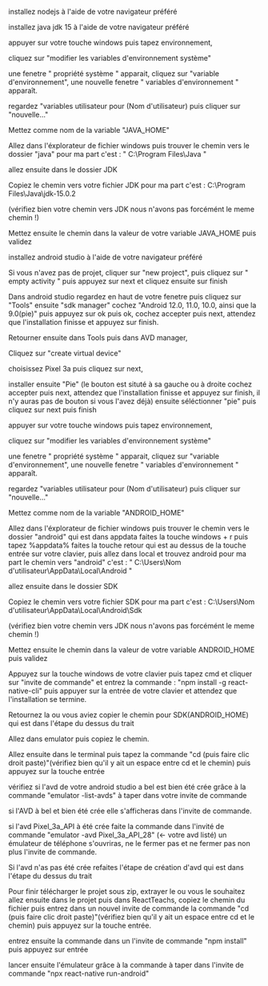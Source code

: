 installez nodejs à l'aide de votre navigateur préféré

installez java jdk 15 à l'aide de votre navigateur préféré

appuyer sur votre touche windows puis tapez environnement,

cliquez sur "modifier les variables d'environnement système"

une fenetre " propriété système " apparait, cliquez sur "variable d'environnement", une nouvelle fenetre " variables d'environnement " apparaît.

regardez "variables utilisateur pour (Nom d'utilisateur) puis cliquer sur "nouvelle..."

Mettez comme nom de la variable "JAVA_HOME"

Allez dans l'éxplorateur de fichier windows puis trouver le chemin vers le dossier "java" pour ma part c'est : " C:\Program Files\Java "

allez ensuite dans le dossier JDK

Copiez le chemin vers votre fichier JDK pour ma part c'est : C:\Program Files\Java\jdk-15.0.2

(vérifiez bien votre chemin vers JDK nous n'avons pas forcémént le meme chemin !)

Mettez ensuite le chemin dans la valeur de votre variable JAVA_HOME puis validez

installez android studio à l'aide de votre navigateur préféré

Si vous n'avez pas de projet, cliquer sur "new project", puis cliquez sur " empty activity " puis appuyez sur next et cliquez ensuite sur finish

Dans android studio regardez en haut de votre fenetre puis cliquez sur "Tools" ensuite "sdk manager" cochez "Android 12.0, 11.0, 10.0, ainsi que la 9.0(pie)" puis appuyez sur ok puis ok, cochez accepter puis next, attendez que l'installation finisse et appuyez sur finish.

Retourner ensuite dans Tools puis dans AVD manager,

Cliquez sur "create virtual device"

choisissez Pixel 3a puis cliquez sur next,

installer ensuite "Pie" (le bouton est situté à sa gauche ou à droite cochez accepter puis next, attendez que l'installation finisse et appuyez sur finish, il n'y auras pas de bouton si vous l'avez déjà) ensuite séléctionner "pie" puis cliquez sur next puis finish

appuyer sur votre touche windows puis tapez environnement,

cliquez sur "modifier les variables d'environnement système"

une fenetre " propriété système " apparait, cliquez sur "variable d'environnement", une nouvelle fenetre " variables d'environnement " apparaît.

regardez "variables utilisateur pour (Nom d'utilisateur) puis cliquer sur "nouvelle..."

Mettez comme nom de la variable "ANDROID_HOME"

Allez dans l'éxplorateur de fichier windows puis trouver le chemin vers le dossier "android" qui est dans appdata faites la touche windows + r puis tapez %appdata% faites la touche retour qui est au dessus de la touche entrée sur votre clavier, puis allez dans local et trouvez android pour ma part le chemin vers "android" c'est : " C:\Users\Nom d'utilisateur\AppData\Local\Android "

allez ensuite dans le dossier SDK

Copiez le chemin vers votre fichier SDK pour ma part c'est : C:\Users\Nom d'utilisateur\AppData\Local\Android\Sdk

(vérifiez bien votre chemin vers JDK nous n'avons pas forcémént le meme chemin !)

Mettez ensuite le chemin dans la valeur de votre variable ANDROID_HOME puis validez

Appuyez sur la touche windows de votre clavier puis tapez cmd et cliquer sur "invite de commande" et entrez la commande : "npm install -g react-native-cli" puis appuyer sur la entrée de votre clavier et attendez que l'installation se termine.

Retournez la ou vous aviez copier le chemin pour SDK(ANDROID_HOME) qui est dans l'étape du dessus du trait

Allez dans emulator puis copiez le chemin.

Allez ensuite dans le terminal puis tapez la commande "cd (puis faire clic droit paste)"(vérifiez bien qu'il y ait un espace entre cd et le chemin) puis appuyez sur la touche entrée

vérifiez si l'avd de votre android studio a bel est bien été crée grâce à la commande "emulator -list-avds" à taper dans votre invite de commande

si l'AVD à bel et bien été crée elle s'afficheras dans l'invite de commande.

si l'avd Pixel_3a_API à été crée faite la commande dans l'invité de commande "emulator -avd Pixel_3a_API_28" (<- votre avd listé) un émulateur de téléphone s'ouvriras, ne le fermer pas et ne fermer pas non plus l'invite de commande.

Si l'avd n'as pas été crée refaites l'étape de création d'avd qui est dans l'étape du dessus du trait

Pour finir télécharger le projet sous zip, extrayer le ou vous le souhaitez allez ensuite dans le projet puis dans ReactTeachs, copiez le chemin du fichier puis entrez dans un nouvel invite de commande la commande "cd (puis faire clic droit paste)"(vérifiez bien qu'il y ait un espace entre cd et le chemin) puis appuyez sur la touche entrée.

entrez ensuite la commande dans un l'invite de commande "npm install" puis appuyez sur entrée

lancer ensuite l'émulateur grâce à la commande à taper dans l'invite de commande "npx react-native run-android"

